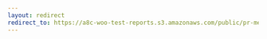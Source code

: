 ```yaml
---
layout: redirect
redirect_to: https://a8c-woo-test-reports.s3.amazonaws.com/public/pr-merge/38163/e2e/index.html
---
```

